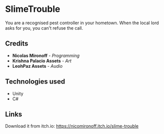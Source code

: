 # SlimeTrouble

You are a recognised pest controller in your hometown. When the local lord asks for you, you can't refuse the call.

## Credits
 
 - **Nicolas Mironoff** - *Programming*
 - **Krishna Palacio Assets** - *Art*
 - **LeohPaz Assets** - *Audio*

## Technologies used
- Unity
- C#
  
 ## Links
 
 Download it from itch.io: https://nicomironoff.itch.io/slime-trouble
